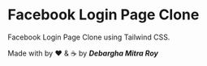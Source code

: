 # Facebook Login Page Clone

Facebook Login Page Clone using Tailwind CSS.

Made with by ❤️ & ☕ by ***Debargha Mitra Roy***